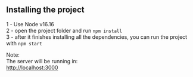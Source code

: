 ## Installing the project

1 - Use Node v16.16  
2 - open the project folder and run `npm install`  
3 - after it finishes installing all the dependencies, you can run the project with `npm start`  

Note:  
  The server will be running in:  
  [http://localhost:3000](http://localhost:3000)
